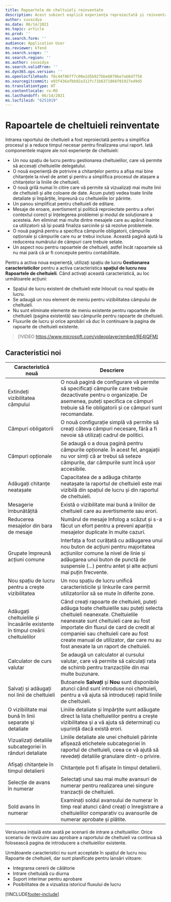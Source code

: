```yaml
---
title: Rapoartele de cheltuieli reinventate
description: Acest subiect explică experiența reproiectată și reinventată pentru introducerea raportului de cheltuieli.
author: suvaidya
ms.date: 06/14/2021
ms.topic: article
ms.prod: ''
ms.search.form: ''
audience: Application User
ms.reviewer: kfend
ms.search.scope: ''
ms.search.region: ''
ms.author: suvaidya
ms.search.validFrom: ''
ms.dyn365.ops.version: ''
ms.openlocfilehash: f8c44f86ff7c00e2d5b927bbe6878be7ab6d7758
ms.sourcegitcommit: e93f436afbb92a312fc71b6371866f01927e49d5
ms.translationtype: HT
ms.contentlocale: ro-RO
ms.lasthandoff: 06/14/2021
ms.locfileid: "6251019"
---
```

# <a name="expense-reports-reimagined"></a>Rapoartele de cheltuieli reinventate

Intrarea raportului de cheltuieli a fost reproiectată pentru a simplifica procesul și a reduce timpul necesar pentru finalizarea unui raport. Iată componentele majore ale noii experiențe de cheltuieli:

- Un nou spațiu de lucru pentru gestionarea cheltuielilor, care vă permite să accesați cheltuielile delegatului.
- O nouă experiență de potrivire a chitanțelor pentru a afișa mai bine chitanțele la nivel de antet și pentru a simplifica procesul de atașare a chitanțelor la liniile de cheltuieli.
- O nouă grilă numai în citire care vă permite să vizualizați mai multe linii de cheltuieli și alte coloane de date. Acum puteți vedea toate liniile detaliate și împărțite, împreună cu cheltuielile lor părinte.
- Un panou simplificat pentru cheltuieli de editare.
- Mesaje de eroare, avertisment și politică reproiectate pentru a oferi contextul corect și înțelegerea problemei și modul de soluționare a acesteia. Am eliminat mai multe dintre mesajele care au apărut înainte ca utilizatorii să își poată finaliza sarcinile și să rezolve problemele.
- O nouă pagină pentru a specifica câmpurile obligatorii, câmpurile opționale și câmpurile care nu ar trebui incluse. Această pagină ajută la reducerea numărului de câmpuri care trebuie setate.
- Un aspect nou pentru rapoartele de cheltuieli, astfel încât rapoartele să nu mai pară că ar fi concepute pentru contabilitate.

Pentru a activa noua experiență, utilizați spațiu de lucru **Gestionarea caracteristicilor** pentru a activa caracteristica **spațiul de lucru nou Rapoartele de cheltuieli**. Când activați această caracteristică, au loc următoarele acțiuni:

- Spațiul de lucru existent de cheltuieli este înlocuit cu noul spațiu de lucru.
- Se adaugă un nou element de meniu pentru vizibilitatea câmpului de cheltuieli.
- Nu sunt eliminate elemente de meniu existente pentru rapoartele de cheltuieli (pagina existentă) sau câmpurile pentru rapoarte de cheltuieli.
- Fluxurile de lucru și orice aprobări vă duc în continuare la pagina de rapoarte de cheltuieli existente.

> [!VIDEO https://www.microsoft.com/videoplayer/embed/RE4IQFM]

## <a name="new-features"></a>Caracteristici noi

| Caracteristică nouă | Descriere |
|---|----|
| Extindeți vizibilitatea câmpului | O nouă pagină de configurare vă permite să specificați câmpurile care trebuie dezactivate pentru o organizație. De asemenea, puteți specifica ce câmpuri trebuie să fie obligatorii și ce câmpuri sunt recomandate. |
| Câmpuri obligatorii | O nouă configurație simplă vă permite să creați câteva câmpuri necesare, fără a fi nevoie să utilizați cadrul de politici. |
| Câmpuri opționale | Se adaugă o a doua pagină pentru câmpurile opționale. În acest fel, angajații nu vor simți că ar trebui să seteze câmpurile, dar câmpurile sunt încă ușor accesibile. |
| Adăugați chitanțe neatașate | Capacitatea de a adăuga chitanțe neatașate la raportul de cheltuieli este mai vizibilă din spațiul de lucru și din raportul de cheltuieli. |
| Mesagerie îmbunătățită | Există o vizibilitate mai bună a liniilor de cheltuieli care au avertismente sau erori. |
| Reducerea mesajelor din bara de mesaje| Numărul de mesaje Infolog a scăzut și s-a făcut un efort pentru a preveni apariția mesajelor duplicate în multe cazuri. |
| Grupate împreună acțiuni comune | Interfața a fost curățată cu adăugarea unui nou buton de acțiuni pentru majoritatea acțiunilor comune la nivel de linie și adăugarea unui buton de punctă de suspensie (...) pentru antet și alte acțiuni mai puțin frecvente. |
| Nou spațiu de lucru pentru a crește vizibilitatea | Un nou spațiu de lucru unifică caracteristicile și linkurile care permit utilizatorilor să se mute în diferite zone. |
| Adăugați cheltuielile și încasările existente în timpul creării cheltuielilor | Când creați rapoarte de cheltuieli, puteți adăuga toate cheltuielile sau puteți selecta cheltuieli neanexate. Cheltuielile neanexate sunt cheltuieli care au fost importate din fluxul de card de credit al companiei sau cheltuieli care au fost create manual de utilizator, dar care nu au fost anexate la un raport de cheltuieli.|
| Calculator de curs valutar | Se adaugă un calculator al cursului valutar, care vă permite să calculați rata de schimb pentru tranzacțiile din mai multe buzunare. |
| Salvați și adăugați noi linii de cheltuieli | Butoanele **Salvați** și **Nou** sunt disponibile atunci când sunt introduse noi cheltuieli, pentru a vă ajuta să introduceți rapid liniile de cheltuieli. |
| O vizibilitate mai bună în linii separate și detaliate | Liniile detaliate și împărțite sunt adăugate direct la lista cheltuielilor pentru a crește vizibilitatea și a vă ajuta să determinați cu ușurință dacă există erori. |
| Vizualizați detaliile subcategoriei în rânduri detaliate | Liniile detaliate ale unei cheltuieli părinte afișează etichetele subcategoriei în raportul de cheltuieli, ceea ce vă ajută să revedeți detaliile granulare dintr-o privire.|
| Afișați chitanțele în timpul detalierii | Chitanțele pot fi afișate în timpul detalierii. |
| Selecție de avans în numerar | Selectați unul sau mai multe avansuri de numerar pentru realizarea unei singure tranzacții de cheltuieli. |
| Sold avans în numerar | Examinați soldul avansului de numerar în timp real atunci când creați o înregistrare a cheltuielilor comparativ cu avansurile de numerar aprobate și plătite. |

Versiunea inițială este axată pe scenarii de intrare a cheltuielilor. Orice scenariu de revizuire sau aprobare a raportului de cheltuieli va continua să folosească pagina de introducere a cheltuielilor existente.

Următoarele caracteristici nu sunt acceptate în spațiul de lucru nou Rapoarte de cheltuieli, dar sunt planificate pentru lansări viitoare: 

- Integrarea cererii de călătorie
- Intrare cheltuială cu diurna
- Suport interimar pentru aprobare
- Posibilitatea de a vizualiza istoricul fluxului de lucru


[!INCLUDE[footer-include](../includes/footer-banner.md)]
